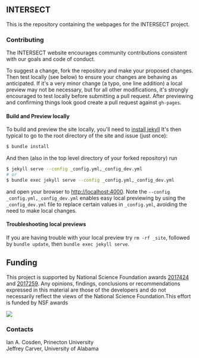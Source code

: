 ## INTERSECT


This is the repository containing the webpages for the INTERSECT project.

### Contributing

The INTERSECT website encourages community contributions consistent with our goals and code of conduct.

To suggest a change, fork the repository and make your proposed changes. 
Then test locally (see below) to ensure your changes are behaving as anticipated.
If it's a very minor change (a typo, one line addition) a local preview may not be necessary, but for all other modifications, it's strongly encouraged to test locally before submitting a pull request.
After previewing and confirming things look good create a pull request against `gh-pages`.

#### Build and Preview locally

To build and preview the site locally, you'll need to [install jekyll](https://jekyllrb.com/docs/installation/)
It's then typical to go to the root directory of the site and issue (just once):

```bash
$ bundle install
```

And then (also in the top level directory of your forked repository) run

```bash
$ jekyll serve --config _config.yml,_config_dev.yml
# or
$ bundle exec jekyll serve --config _config.yml,_config_dev.yml
```

and open your browser to <http://localhost:4000>.
Note the
`--config _config.yml,_config_dev.yml` enables easy local previewing by using the `_config_dev.yml` file to replace certain values in `_config.yml`, avoiding the need to make local changes.

#### Troubleshooting local previews
If you are having trouble with your local preview try `rm -rf _site`, followed by `bundle update`, then `bundle exec jekyll serve`.

## Funding
This project is supported by National Science Foundation awards [2017424](https://www.nsf.gov/awardsearch/showAward?AWD_ID=2017424&HistoricalAwards=false) and [2017259](https://www.nsf.gov/awardsearch/showAward?AWD_ID=2017259&HistoricalAwards=false). Any opinions, findings, conclusions or recommendations expressed in this material are those of the developers and do not necessarily reflect the views of the National Science Foundation.This effort is funded by NSF awards

![](https://i.imgur.com/9qujX6H.png)


### Contacts
Ian A. Cosden, Prinecton University  
Jeffrey Carver, University of Alabama
